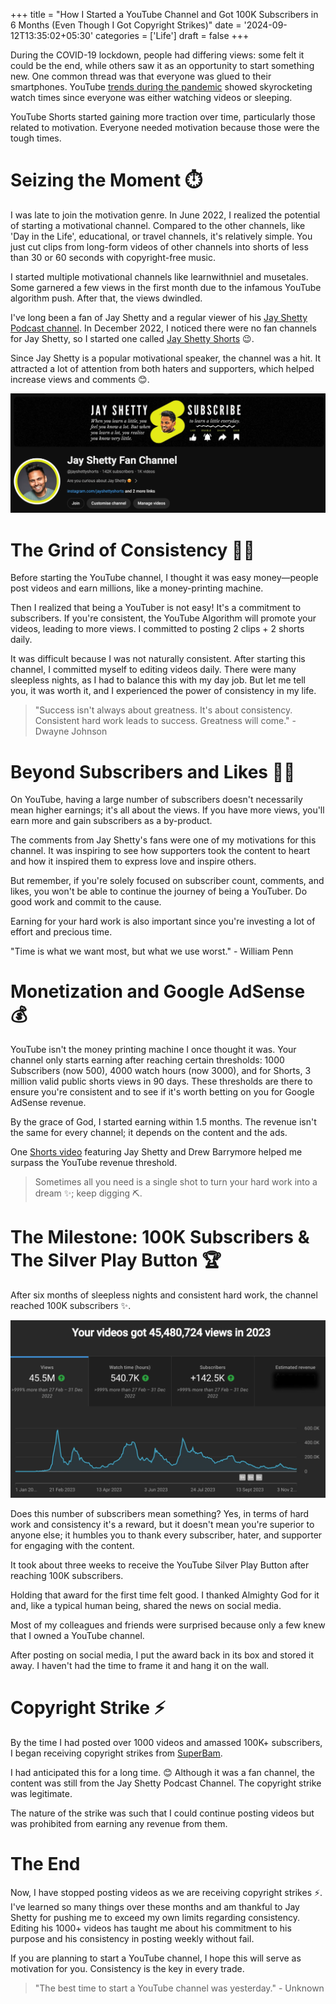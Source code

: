 +++
title = "How I Started a YouTube Channel and Got 100K Subscribers in 6 Months (Even Though I Got Copyright Strikes)"
date =  '2024-09-12T13:35:02+05:30'
categories = ['Life']
draft = false
+++

During the COVID-19 lockdown, people had differing views: some felt it could be the end, while others saw it as an opportunity to start something new. One common thread was that everyone was glued to their smartphones. YouTube [trends during the pandemic](https://www.youtube.com/trends/articles/covid-impact/) showed skyrocketing watch times since everyone was either watching videos or sleeping.

YouTube Shorts started gaining more traction over time, particularly those related to motivation. Everyone needed motivation because those were the tough times.

# Seizing the Moment ⏱️
I was late to join the motivation genre. In June 2022, I realized the potential of starting a motivational channel. Compared to the other channels, like 'Day in the Life', educational, or travel channels, it's relatively simple. You just cut clips from long-form videos of other channels into shorts of less than 30 or 60 seconds with copyright-free music.

I started multiple motivational channels like learnwithniel and musetales. Some garnered a few views in the first month due to the infamous YouTube algorithm push. After that, the views dwindled.

I've long been a fan of Jay Shetty and a regular viewer of his [Jay Shetty Podcast channel](https://www.youtube.com/@JayShettyPodcast.). In December 2022, I noticed there were no fan channels for Jay Shetty, so I started one called [Jay Shetty Shorts](https://www.youtube.com/@jayshettyshorts) 😉.

Since Jay Shetty is a popular motivational speaker, the channel was a hit. It attracted a lot of attention from both haters and supporters, which helped increase views and comments 😊.

![Jay Shetty Fan Channel](/Images/Jay-Shetty-Fan-Channel.webp)

# The Grind of Consistency 💪🏻
Before starting the YouTube channel, I thought it was easy money—people post videos and earn millions, like a money-printing machine.

Then I realized that being a YouTuber is not easy! It's a commitment to subscribers. If you're consistent, the YouTube Algorithm will promote your videos, leading to more views. I committed to posting 2 clips + 2 shorts daily.

It was difficult because I was not naturally consistent. After starting this channel, I committed myself to editing videos daily. There were many sleepless nights, as I had to balance this with my day job. But let me tell you, it was worth it, and I experienced the power of consistency in my life.

> "Success isn't always about greatness. It's about consistency. Consistent hard work leads to success. Greatness will come." - Dwayne Johnson

# Beyond Subscribers and Likes 👍🏻
On YouTube, having a large number of subscribers doesn't necessarily mean higher earnings; it's all about the views. If you have more views, you'll earn more and gain subscribers as a by-product.

The comments from Jay Shetty's fans were one of my motivations for this channel. It was inspiring to see how supporters took the content to heart and how it inspired them to express love and inspire others.

But remember, if you're solely focused on subscriber count, comments, and likes, you won't be able to continue the journey of being a YouTuber. Do good work and commit to the cause.

Earning for your hard work is also important since you're investing a lot of effort and precious time.

"Time is what we want most, but what we use worst." - William Penn

# Monetization and Google AdSense 💰
YouTube isn't the money printing machine I once thought it was. Your channel only starts earning after reaching certain thresholds: 1000 Subscribers (now 500), 4000 watch hours (now 3000), and for Shorts, 3 million valid public shorts views in 90 days. These thresholds are there to ensure you're consistent and to see if it's worth betting on you for Google AdSense revenue.

By the grace of God, I started earning within 1.5 months. The revenue isn't the same for every channel; it depends on the content and the ads.

One [Shorts video](https://www.youtube.com/shorts/uG64TZWbQSc)  featuring Jay Shetty and Drew Barrymore helped me surpass the YouTube revenue threshold.

> Sometimes all you need is a single shot to turn your hard work into a dream ✨; keep digging ⛏️.

# The Milestone: 100K Subscribers & The Silver Play Button 🏆
After six months of sleepless nights and consistent hard work, the channel reached 100K subscribers ✨.

![YouTube channel views for 2023](/images/YouTube-Views.webp)


Does this number of subscribers mean something? Yes, in terms of hard work and consistency it's a reward, but it doesn't mean you're superior to anyone else; it humbles you to thank every subscriber, hater, and supporter for engaging with the content.

It took about three weeks to receive the YouTube Silver Play Button after reaching 100K subscribers.

Holding that award for the first time felt good. I thanked Almighty God for it and, like a typical human being, shared the news on social media.

Most of my colleagues and friends were surprised because only a few knew that I owned a YouTube channel.

After posting on social media, I put the award back in its box and stored it away. I haven't had the time to frame it and hang it on the wall.


# Copyright Strike ⚡️
By the time I had posted over 1000 videos and amassed 100K+ subscribers, I began receiving copyright strikes from [SuperBam](https://www.superbam.com/).

I had anticipated this for a long time. 😊 Although it was a fan channel, the content was still from the Jay Shetty Podcast Channel. The copyright strike was legitimate.

The nature of the strike was such that I could continue posting videos but was prohibited from earning any revenue from them.

# The End
Now, I have stopped posting videos as we are receiving copyright strikes ⚡️. I've learned so many things over these months and am thankful to Jay Shetty for pushing me to exceed my own limits regarding consistency. Editing his 1000+ videos has taught me about his commitment to his purpose and his consistency in posting weekly without fail.

If you are planning to start a YouTube channel, I hope this will serve as motivation for you. Consistency is the key in every trade.

>"The best time to start a YouTube channel was yesterday." - Unknown
